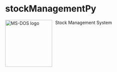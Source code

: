 # stockManagementPy
Stock Management System
<img width="150" height="150" align="left" style="float: left; margin: 0 10px 0 0;" alt="MS-DOS logo" src="https://github.com/lucianoutn/stockManagementPy/blob/Resources/resources/stk.jpg"> 